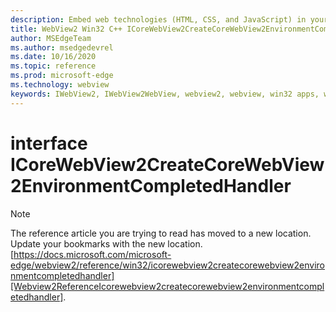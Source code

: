 ```yaml
---
description: Embed web technologies (HTML, CSS, and JavaScript) in your native applications with the Microsoft Edge WebView2 control
title: WebView2 Win32 C++ ICoreWebView2CreateCoreWebView2EnvironmentCompletedHandler
author: MSEdgeTeam
ms.author: msedgedevrel
ms.date: 10/16/2020
ms.topic: reference
ms.prod: microsoft-edge
ms.technology: webview
keywords: IWebView2, IWebView2WebView, webview2, webview, win32 apps, win32, edge, ICoreWebView2, ICoreWebView2Controller, browser control, edge html, ICoreWebView2CreateCoreWebView2EnvironmentCompletedHandler
---
```


# interface ICoreWebView2CreateCoreWebView2EnvironmentCompletedHandler 

> [!NOTE]
> The reference article you are trying to read has moved to a new location.  
> Update your bookmarks with the new location.  
> [https://docs.microsoft.com/microsoft-edge/webview2/reference/win32/icorewebview2createcorewebview2environmentcompletedhandler][Webview2ReferenceIcorewebview2createcorewebview2environmentcompletedhandler].  

[Webview2ReferenceIcorewebview2createcorewebview2environmentcompletedhandler]: /microsoft-edge/webview2/reference/win32/icorewebview2createcorewebview2environmentcompletedhandler "interface ICoreWebView2CreateCoreWebView2EnvironmentCompletedHandler | Microsoft Docs"
